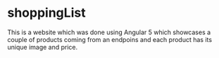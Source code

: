 # shoppingList
This is a website which was done using Angular 5 which showcases a couple of products coming from an endpoins and each product has its unique 
image and price.
